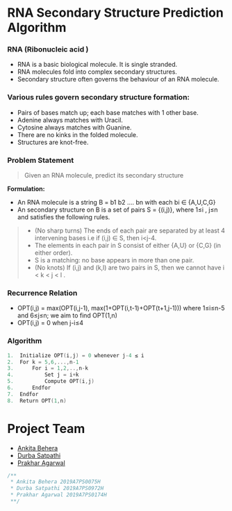 # RNA Secondary Structure Prediction Algorithm
### RNA (Ribonucleic acid )
* RNA is a basic biological molecule. It is single stranded.
* RNA molecules fold into complex secondary structures.
* Secondary structure often governs the behaviour of an RNA molecule.
### Various rules govern secondary structure formation:
* Pairs of bases match up; each base matches with 1 other base.
* Adenine always matches with Uracil.
* Cytosine always matches with Guanine.
* There are no kinks in the folded molecule.
* Structures are knot-free.
### Problem Statement
>  Given an RNA molecule, predict its secondary structure

<b>Formulation: </b>
* An RNA molecule is a string B = b1 b2 .... bn with each bi ∈ {A,U,C,G}
* An secondary structure on B is a set of pairs S = {(i,j)}, where 1≤i , j≤n and satisfies the following rules.
> * (No sharp turns) The ends of each pair are separated by at least 4 intervening bases i.e if (i,j) ∈ S, then i<j-4.
> * The elements in each pair in S consist of either {A,U} or {C,G} (in either order).
> * S is a matching: no base appears in more than one pair.
> * (No knots) If (i,j) and (k,l) are two pairs in S, then we cannot have i < k < j < l .

### Recurrence Relation
* OPT(i,j) = max(OPT(i,j-1), max(1+OPT(i,t-1)+OPT(t+1,j-1))) where 1≤i≤n-5 and 6≤j≤n; we aim to find OPT(1,n)
* OPT(i,j) = 0 when j-i≤4

### Algorithm
```cpp
1.  Initialize OPT(i,j) = 0 whenever j-4 ≤ i
2.  For k = 5,6,...,n-1
3.      For i = 1,2,..,n-k
4.          Set j = i+k
5.          Compute OPT(i,j)
6.      Endfor
7.  Endfor
8.  Return OPT(1,n)
```

# Project Team

- [Ankita Behera](https://github.com/rxndom266/)
- [Durba Satpathi](https://github.com/durba-s)
- [Prakhar Agarwal](https://github.com/PrAkHaR-BitsPilani)

```cpp
/**
 * Ankita Behera 2019A7PS0075H
 * Durba Satpathi 2019A7PS0972H
 * Prakhar Agarwal 2019A7PS0174H
 **/
```

